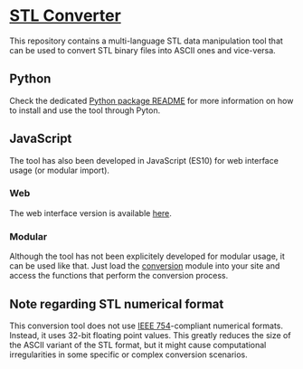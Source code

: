 # [STL Converter](https://stlconverter.erlete.dev)

This repository contains a multi-language STL data manipulation tool that can be used to convert STL binary files into ASCII ones and vice-versa.

## Python

Check the dedicated [Python package README](./python/README.md) for more information on how to install and use the tool through Pyton.

## JavaScript

The tool has also been developed in JavaScript (ES10) for web interface usage (or modular import).

### Web

The web interface version is available [here](https://stlconverter.erlete.dev).

### Modular

Although the tool has not been explicitely developed for modular usage, it can be used like that. Just load the [conversion](https://github.com/erlete/stl-converter/blob/stable/js/src/modules/conversion.js) module into your site and access the functions that perform the conversion process.

## Note regarding STL numerical format

This conversion tool does not use [IEEE 754](https://en.wikipedia.org/wiki/IEEE_754)-compliant numerical formats. Instead, it uses 32-bit floating point values. This greatly reduces the size of the ASCII variant of the STL format, but it might cause computational irregularities in some specific or complex conversion scenarios.
